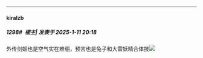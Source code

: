 ﻿
*****

####  kiralzb  
##### 1298#         楼主| 发表于 2025-1-11 20:18

外传剑姬也是空气实在难绷，预言也是兔子和大雷妖精合体技<img src="https://static.saraba1st.com/image/smiley/face2017/068.png" referrerpolicy="no-referrer">

